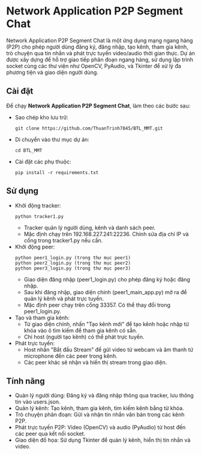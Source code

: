 # Network Application P2P Segment Chat
Network Application P2P Segment Chat là một ứng dụng mạng ngang hàng (P2P) cho phép người dùng đăng ký, đăng nhập, tạo kênh, tham gia kênh, trò chuyện qua tin nhắn và phát trực tuyến video/audio thời gian thực. Dự án được xây dựng để hỗ trợ giao tiếp phân đoạn ngang hàng, sử dụng lập trình socket cùng các thư viện như OpenCV, PyAudio, và Tkinter để xử lý đa phương tiện và giao diện người dùng.
## Cài đặt
Để chạy **Network Application P2P Segment Chat**, làm theo các bước sau:
- Sao chép kho lưu trữ:
  ```
  git clone https://github.com/ThuanTrinh7845/BTL_MMT.git
- Di chuyển vào thư mục dự án:
  ```
  cd BTL_MMT
- Cài đặt các phụ thuộc:
  ```
  pip install -r requirements.txt
## Sử dụng
- Khởi động tracker:
  ```
  python tracker1.py
  ```
  - Tracker quản lý người dùng, kênh và danh sách peer.
  - Mặc định chạy trên 192.168.227.241:22236. Chỉnh sửa địa chỉ IP và cổng trong tracker1.py nếu cần.
- Khởi động peer:
  ```
  python peer1_login.py (trong thư mục peer1)
  python peer2_login.py (trong thư mục peer2)
  python peer3_login.py (trong thư mục peer3)
  ```
  - Giao diện đăng nhập (peer1_login.py) cho phép đăng ký hoặc đăng nhập.
  - Sau khi đăng nhập, giao diện chính (peer1_main_app.py) mở ra để quản lý kênh và phát trực tuyến.
  - Mặc định peer chạy trên cổng 33357. Có thể thay đổi trong peer1_login.py.
- Tạo và tham gia kênh:
  - Từ giao diện chính, nhấn "Tạo kênh mới" để tạo kênh hoặc nhập từ khóa vào ô tìm kiếm để tham gia kênh có sẵn.
  - Chỉ host (người tạo kênh) có thể phát trực tuyến.
- Phát trực tuyến:
  - Host nhấn "Bắt đầu Stream" để gửi video từ webcam và âm thanh từ microphone đến các peer trong kênh.
  - Các peer khác sẽ nhận và hiển thị stream trong giao diện.
## Tính năng  
- Quản lý người dùng: Đăng ký và đăng nhập thông qua tracker, lưu thông tin vào users.json.
- Quản lý kênh: Tạo kênh, tham gia kênh, tìm kiếm kênh bằng từ khóa.
- Trò chuyện phân đoạn: Gửi và nhận tin nhắn văn bản trong các kênh P2P.
- Phát trực tuyến P2P: Video (OpenCV) và audio (PyAudio) từ host đến các peer qua kết nối socket.
- Giao diện đồ họa: Sử dụng Tkinter để quản lý kênh, hiển thị tin nhắn và video.





